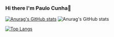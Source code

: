 ### Hi there I'm Paulo Cunha👋

[![Anurag's GitHub stats](https://github-readme-stats.vercel.app/api?username=paulofranklins2)](https://github.com/anuraghazra/github-readme-stats)
![Anurag's GitHub stats](https://github-readme-stats.vercel.app/api?username=paulofranklins2&show_icons=true)

[![Top Langs](https://github-readme-stats.vercel.app/api/top-langs/?username=paulofranklins2)](https://github.com/paulofranklins2)  
